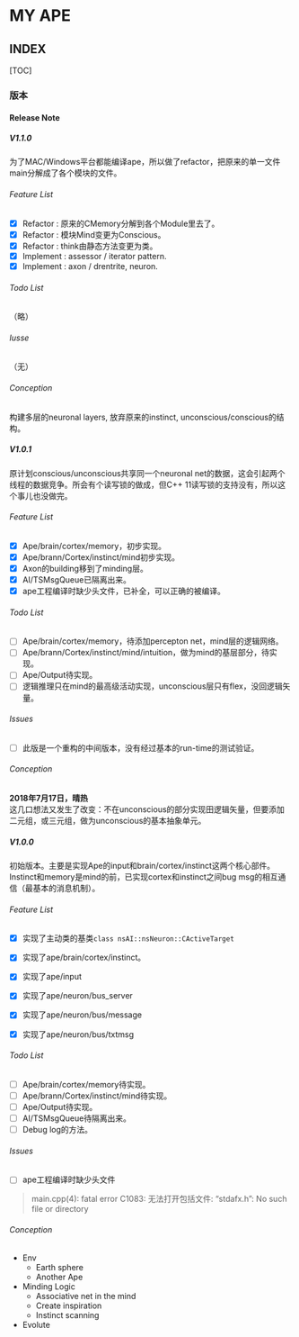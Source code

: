 MY APE
======

INDEX
-----
[TOC]


### 版本

#### Release Note

##### V1.1.0

为了MAC/Windows平台都能编译ape，所以做了refactor，把原来的单一文件main分解成了各个模块的文件。

###### Feature List
- [x] Refactor : 原来的CMemory分解到各个Module里去了。
- [x] Refactor : 模块Mind变更为Conscious。
- [x] Refactor : think由静态方法变更为类。
- [x] Implement : assessor / iterator pattern.
- [x] Implement : axon / drentrite, neuron.

###### Todo List
（略）
###### Iusse
（无）
###### Conception
构建多层的neuronal layers, 放弃原来的instinct, unconscious/conscious的结构。

##### V1.0.1

原计划conscious/unconscious共享同一个neuronal net的数据，这会引起两个线程的数据竞争。所会有个读写锁的做成，但C++ 11读写锁的支持没有，所以这个事儿也没做完。

###### Feature List

- [x] Ape/brain/cortex/memory，初步实现。
- [x] Ape/brann/Cortex/instinct/mind初步实现。
- [x] Axon的building移到了minding层。
- [x] AI/TSMsgQueue已隔离出来。
- [x] ape工程编译时缺少头文件，已补全，可以正确的被编译。

###### Todo List
 
- [ ] Ape/brain/cortex/memory，待添加percepton net，mind层的逻辑网络。
- [ ] Ape/brann/Cortex/instinct/mind/intuition，做为mind的基层部分，待实现。
- [ ] Ape/Output待实现。
- [ ] 逻辑推理只在mind的最高级活动实现，unconscious层只有flex，没回逻辑矢量。

###### Issues

- [ ] 此版是一个重构的中间版本，没有经过基本的run-time的测试验证。

###### Conception

**2018年7月17日，晴热**  
这几口想法又发生了改变：不在unconscious的部分实现田逻辑矢量，但要添加二元组，或三元组，做为unconscious的基本抽象单元。

##### V1.0.0

初始版本。主要是实现Ape的input和brain/cortex/instinct这两个核心部件。Instinct和memory是mind的前，已实现cortex和instinct之间bug msg的相互通信（最基本的消息机制）。

###### Feature List

- [x] 实现了主动类的基类`class nsAI::nsNeuron::CActiveTarget`
- [x] 实现了ape/brain/cortex/instinct。
- [x] 实现了ape/input
- [x] 实现了ape/neuron/bus_server
- [x] 实现了ape/neuron/bus/message
- [x] 实现了ape/neuron/bus/txtmsg



###### Todo List

- [ ] Ape/brain/cortex/memory待实现。
- [ ] Ape/brann/Cortex/instinct/mind待实现。
- [ ] Ape/Output待实现。
- [ ] AI/TSMsgQueue待隔离出来。
- [ ] Debug log的方法。

###### Issues

- [ ] ape工程编译时缺少头文件
> main.cpp(4): fatal error C1083: 无法打开包括文件: “stdafx.h”: No such file or directory
###### Conception

+ Env
    - Earth sphere
    - Another Ape
+ Minding Logic
    - Associative net in the mind
    - Create inspiration
    - Instinct scanning
+ Evolute


